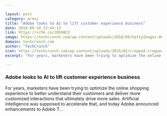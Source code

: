 ```yaml
---

layout: post
category: press
title: "Adobe looks to AI to lift customer experience business"
date: 2018-09-10 13:44:13
link: https://vrhk.co/2QhhBCV
image: https://techcrunch.com/wp-content/uploads/2018/09/GettyImages-860802312.jpg?w=601
domain: techcrunch.com
author: "TechCrunch"
icon: https://techcrunch.com/wp-content/uploads/2015/02/cropped-cropped-favicon-gradient.png?w=180
excerpt: "For years, marketers have been trying to optimize the online shopping experience to better understand their customers and deliver more customized interactions that ultimately drive more sales. Artificial intelligence was supposed to accelerate that, and today Adobe announced enhancements to Adobe T…"

---
```


### Adobe looks to AI to lift customer experience business

For years, marketers have been trying to optimize the online shopping experience to better understand their customers and deliver more customized interactions that ultimately drive more sales. Artificial intelligence was supposed to accelerate that, and today Adobe announced enhancements to Adobe T…